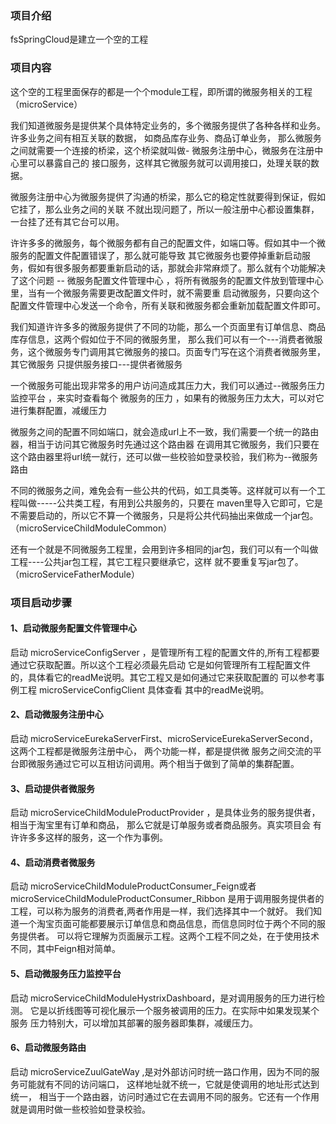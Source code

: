 ### 项目介绍
fsSpringCloud是建立一个空的工程
### 项目内容
这个空的工程里面保存的都是一个个module工程，即所谓的微服务相关的工程（microService）

我们知道微服务是提供某个具体特定业务的，多个微服务提供了各种各样和业务。许多业务之间有相互关联的数据，
如商品库存业务、商品订单业务，
那么微服务之间就需要一个连接的桥梁，这个桥梁就叫做- 微服务注册中心，微服务在注册中心里可以暴露自己的
接口服务，这样其它微服务就可以调用接口，处理关联的数据。

微服务注册中心为微服务提供了沟通的桥梁，那么它的稳定性就要得到保证，假如它挂了，那么业务之间的关联
不就出现问题了，所以一般注册中心都设置集群，一台挂了还有其它台可以用。

许许多多的微服务，每个微服务都有自己的配置文件，如端口等。假如其中一个微服务的配置文件配置错误了，那么就可能导致
其它微服务也要停掉重新启动服务，假如有很多服务都要重新启动的话，那就会非常麻烦了。那么就有个功能解决了这个问题
-- 微服务配置文件管理中心 ，将所有微服务的配置文件放到管理中心里，当有一个微服务需要更改配置文件时，就不需要重
启动微服务，只要向这个配置文件管理中心发送一个命令，所有关联和微服务都会重新加载配置文件即可。

我们知道许许多多的微服务提供了不同的功能，那么一个页面里有订单信息、商品库存信息，这两个假如位于不同的微服务里，
那么我们可以有一个---消费者微服务，这个微服务专门调用其它微服务的接口。页面专门写在这个消费者微服务里，其它微服务
只提供服务接口---提供者微服务

一个微服务可能出现非常多的用户访问造成其压力大，我们可以通过--微服务压力监控平台  ，来实时查看每个 微服务的压力
，如果有的微服务压力太大，可以对它进行集群配置，减缓压力

微服务之间的配置不同如端口，就会造成url上不一致，我们需要一个统一的路由器，相当于访问其它微服务时先通过这个路由器
在调用其它微服务，我们只要在这个路由器里将url统一就行，还可以做一些校验如登录校验，我们称为--微服务路由


不同的微服务之间，难免会有一些公共的代码，如工具类等。这样就可以有一个工程叫做-----公共类工程，有用到公共服务的，只要在
maven里导入它即可，它是不需要启动的，所以它不算一个微服务，只是将公共代码抽出来做成一个jar包。（microServiceChildModuleCommon）

还有一个就是不同微服务工程里，会用到许多相同的jar包，我们可以有一个叫做工程----公共jar包工程，其它工程只要继承它，这样
就不要重复写jar包了。（microServiceFatherModule）

### 项目启动步骤
#### 1、启动微服务配置文件管理中心
启动 microServiceConfigServer ，是管理所有工程的配置文件的,所有工程都要通过它获取配置。所以这个工程必须最先启动
它是如何管理所有工程配置文件的，具体看它的readMe说明。其它工程又是如何通过它来获取配置的 
可以参考事例工程 microServiceConfigClient 具体查看
其中的readMe说明。
#### 2、启动微服务注册中心
启动 microServiceEurekaServerFirst、microServiceEurekaServerSecond，这两个工程都是微服务注册中心，
两个功能一样，都是提供微
服务之间交流的平台即微服务通过它可以互相访问调用。两个相当于做到了简单的集群配置。
#### 3、启动提供者微服务
启动 microServiceChildModuleProductProvider ，是具体业务的服务提供者，相当于淘宝里有订单和商品，
那么它就是订单服务或者商品服务。真实项目会
有许许多多这样的服务，这一个作为事例。
#### 4、启动消费者微服务
启动 microServiceChildModuleProductConsumer_Feign或者microServiceChildModuleProductConsumer_Ribbon
 是用于调用服务提供者的工程，可以称为服务的消费者,两者作用是一样，我们选择其中一个就好。
 我们知道一个淘宝页面可能都要展示订单信息和商品信息，而信息同时位于两个不同的服务提供者。
 可以将它理解为页面展示工程。这两个工程不同之处，在于使用技术不同，其中Feign相对简单。
#### 5、启动微服务压力监控平台
启动 microServiceChildModuleHystrixDashboard，是对调用服务的压力进行检测。
它是以折线图等可视化展示一个服务被调用的压力。在实际中如果发现某个服务
压力特别大，可以增加其部署的服务器即集群，减缓压力。
#### 6、启动微服务路由
启动 microServiceZuulGateWay ,是对外部访问时统一路口作用，因为不同的服务可能就有不同的访问端口，
这样地址就不统一，它就是使调用的地址形式达到统一，
相当于一个路由器，访问时通过它在去调用不同的服务。它还有一个作用就是调用时做一些校验如登录校验。

